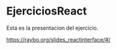 # EjerciciosReact


Esta es la presentacion del ejercicio.

https://raybo.org/slides_reactinterface/#/

